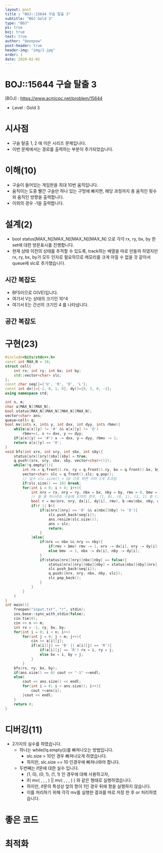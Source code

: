 ```yaml
---
layout: post
title : "BOJ::15644 구슬 탈출 3"
subtitle: "BOJ Gold 3"
type: "BOJ"
ps: true
boj: true
text: true
author: "beenpow"
post-header: true
header-img: "img/1.jpg"
order: 1
date: 2020-02-02
---
```


# BOJ::15644 구슬 탈출 3
[BOJ] : <https://www.acmicpc.net/problem/15644>
- Level : Gold 3

# 시사점
- 구슬 탈출 1, 2 에 이은 시리즈 문제입니다.
- 이번 문제에서는 경로를 출력하는 부분이 추가되었습니다.

# 이해(10)
- 구슬이 들어있는 게임판을 최대 10번 움직입니다.
- 움직이는 도중 빨간 구슬만 하나 있는 구멍에 빠지면, 해당 과정까지 총 움직인 횟수와 움직인 방향을
  출력합니다.
- 이외의 경우 -1을 출력합니다.

# 설계(2)
- bool status[MAX_N][MAX_N][MAX_N][MAX_N] 으로 각각 rx, ry, bx, by 한 set에 대한 방문표시를
  진행합니다.
- 현재 상태 이전의 상태를 추적할 수 있도록, track하는 배열을 따로 만들까 하였지만 rx, ry, bx, by가
  모두 인자로 필요하므로 메모리를 크게 아낄 수 없을 것 같아서 queue에 slc로 추가했습니다.

## 시간 복잡도
- BFS이므로 O(VE)입니다.
- 여기서 V는 상태의 크기인 10^4
- 여기서 E는 간선의 크기인 4 를 나타냅니다.

## 공간 복잡도

# 구현(23)

```cpp
#include<bits/stdc++.h>
const int MAX_N = 10;
struct cell{
    int rx; int ry; int bx; int by;
    std::vector<char> slc;
};
const char seq[]={'U', 'R', 'D', 'L'};
const int dx[]={-1, 0, 1, 0}, dy[]={0, 1, 0, -1};
using namespace std;

int n, m;
char a[MAX_N][MAX_N];
bool status[MAX_N][MAX_N][MAX_N][MAX_N];
vector<char> ans;
queue<cell> q;
bool mv(int& x, int& y, int dxx, int dyy, int& rbmv){
    while(a[x][y] != '#' && a[x][y] != 'O')
        rbmv+=1, x += dxx, y += dyy;
    if(a[x][y] == '#') x -= dxx, y-= dyy, rbmv -= 1;
    return a[x][y] == 'O';
}
void bfs(int srx, int sry, int sbx, int sby){
    status[srx][sry][sbx][sby] = true;
    q.push({srx, sry, sbx, sby, vector<char>()});
    while(!q.empty()){
        int rx = q.front().rx, ry = q.front().ry, bx = q.front().bx, by = q.front().by;
        vector<char> slc = q.front().slc; q.pop();
        // 실수 slc.size() > 10 으로 하면 이미 1개 초과임
        if(slc.size() == 10) break;
        for(int i = 0; i < 4; i++){
            int nrx = rx, nry = ry, nbx = bx, nby = by, rmv = 0, bmv = 0;
            // 둘 중 하나라도 구슬에 도착한 경우, (1, 0), (0, 1), (1, 1) 중 (1,0)인 경우만 정답
            bool r = mv(nrx, nry, dx[i], dy[i], rmv), b =mv(nbx, nby, dx[i], dy[i], bmv);
            if(r || b){
                if(a[nrx][nry] == 'O' && a[nbx][nby] != 'O'){
                    slc.push_back(seq[i]);
                    ans.resize(slc.size());
                    ans = slc;
                    return;
                }
            }else{
                if(nrx == nbx && nry == nby){
                    if(rmv > bmv) rmv -= 1, nrx -= dx[i], nry -= dy[i];
                    else bmv -= 1, nbx -= dx[i], nby -= dy[i];
                }
                if(status[nrx][nry][nbx][nby] == false){
                    status[nrx][nry][nbx][nby] = status[nbx][nby][nrx][nry] = true;
                    slc.push_back(seq[i]);
                    q.push({nrx, nry, nbx, nby, slc});
                    slc.pop_back();
                }
            }
        }
    }
}
int main(){
    freopen("input.txt", "r", stdin);
    ios_base::sync_with_stdio(false);
    cin.tie(0);
    cin >> n >> m;
    int rx = -1, ry, bx, by;
    for(int i = 0; i < n; i++)
        for(int j = 0; j < m; j++){
            cin >> a[i][j];
            if(a[i][j] == 'B' || a[i][j] == 'R'){
                if(a[i][j] == 'R') rx = i, ry = j;
                else bx = i, by = j;
            }
        }
    bfs(rx, ry, bx, by);
    if(ans.size() == 0) cout << "-1" <<endl;
    else{
        cout << ans.size() << endl;
        for(int i = 0; i < ans.size(); i++){
            cout <<ans[i];
        }cout << endl;
    }
    return 0;
}
```

# 디버깅(11)
- 2가지의 실수를 하였습니다.
  - 하나는 while(!q.empty())를 빠져나오는 방법입니다.
    - slc.size > 10인 경우 빠져나오게 하였습니다.
    - 하지만, slc.size == 10 인경우에 빠져나와야 합니다. 
  - 두번째는 if문에 대한 실수 입니다.
    - (1, 0), (0, 1), (1, 1) 인 경우에 대해 사용하고자,
    - if( mv( , , , ) || mv(  , , , ) ) 와 같은 형태로 실행하였습니다.
    - 하지만, if문의 특성상 앞의 항이 1인 경우 뒤에 항을 실행하지 않습니다.
    - 이를 처리하기 위해 각각 mv를 실행한 결과를 따로 저장 한 후 or 처리하였습니다.

# 좋은 코드

# 최적화
